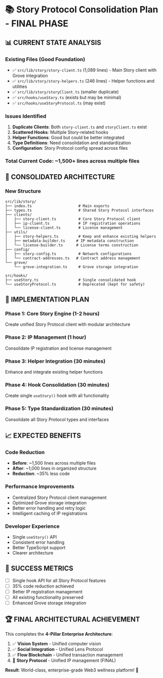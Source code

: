 # 📚 Story Protocol Consolidation Plan - FINAL PHASE

## 📊 **CURRENT STATE ANALYSIS**

### **Existing Files (Good Foundation)**
- ✅ `src/lib/story/story-client.ts` (1,089 lines) - Main Story client with Grove integration
- ✅ `src/lib/story/story-helpers.ts` (246 lines) - Helper functions and utilities
- ✅ `src/lib/story/storyClient.ts` (smaller duplicate)
- ✅ `src/hooks/useStory.ts` (exists but may be minimal)
- ✅ `src/hooks/useStoryProtocol.ts` (may exist)

### **Issues Identified**
1. **Duplicate Clients**: Both `story-client.ts` and `storyClient.ts` exist
2. **Scattered Hooks**: Multiple Story-related hooks
3. **Helper Functions**: Good but could be better integrated
4. **Type Definitions**: Need consolidation and standardization
5. **Configuration**: Story Protocol config spread across files

### **Total Current Code**: ~1,500+ lines across multiple files

## 🎯 **CONSOLIDATED ARCHITECTURE**

### **New Structure**
```
src/lib/story/
├── index.ts                     # Main exports
├── types.ts                     # Shared Story Protocol interfaces
├── clients/
│   ├── story-client.ts          # Core Story Protocol client
│   ├── ip-client.ts             # IP registration operations
│   └── license-client.ts        # License management
├── utils/
│   ├── story-helpers.ts         # Keep and enhance existing helpers
│   ├── metadata-builder.ts     # IP metadata construction
│   └── license-builder.ts      # License terms construction
├── config/
│   ├── story-config.ts          # Network configurations
│   └── contract-addresses.ts   # Contract address management
└── grove/
    └── grove-integration.ts     # Grove storage integration

src/hooks/
├── useStory.ts                  # Single consolidated hook
└── useStoryProtocol.ts          # Deprecated (kept for safety)
```

## 🚀 **IMPLEMENTATION PLAN**

### **Phase 1: Core Story Engine (1-2 hours)**
Create unified Story Protocol client with modular architecture

### **Phase 2: IP Management (1 hour)**  
Consolidate IP registration and license management

### **Phase 3: Helper Integration (30 minutes)**
Enhance and integrate existing helper functions

### **Phase 4: Hook Consolidation (30 minutes)**
Create single `useStory()` hook with all functionality

### **Phase 5: Type Standardization (30 minutes)**
Consolidate all Story Protocol types and interfaces

## 📈 **EXPECTED BENEFITS**

### **Code Reduction**
- **Before**: ~1,500 lines across multiple files
- **After**: ~1,000 lines in organized structure
- **Reduction**: ~35% less code

### **Performance Improvements**
- Centralized Story Protocol client management
- Optimized Grove storage integration
- Better error handling and retry logic
- Intelligent caching of IP registrations

### **Developer Experience**
- Single `useStory()` API
- Consistent error handling
- Better TypeScript support
- Clearer architecture

## 🎯 **SUCCESS METRICS**
- [ ] Single hook API for all Story Protocol features
- [ ] 35% code reduction achieved
- [ ] Better IP registration management
- [ ] All existing functionality preserved
- [ ] Enhanced Grove storage integration

## 🏆 **FINAL ARCHITECTURAL ACHIEVEMENT**

This completes the **4-Pillar Enterprise Architecture**:
1. ✅ **Vision System** - Unified computer vision
2. ✅ **Social Integration** - Unified Lens Protocol  
3. ✅ **Flow Blockchain** - Unified transaction management
4. 🎯 **Story Protocol** - Unified IP management (FINAL)

**Result**: World-class, enterprise-grade Web3 wellness platform! 🌟